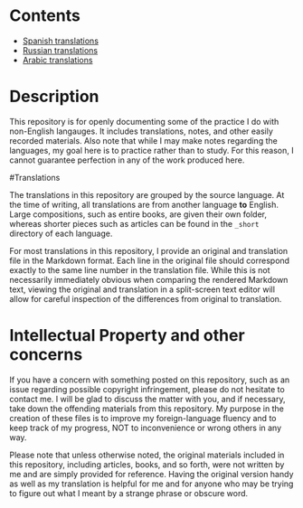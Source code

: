 # Contents

* [Spanish translations](/spanish)
* [Russian translations](/russian)
* [Arabic translations](/arabic)

# Description

This repository is for openly documenting some of the practice I do with non-English langauges. It includes translations, notes, and other easily recorded materials.
Also note that while I may make notes regarding the languages, my goal here is to practice rather than to study. For this reason, I cannot guarantee perfection in any of the work produced here.

#Translations

The translations in this repository are grouped by the source language. At the time of writing, all translations are from another language **to** English. Large compositions, such as entire books, are given their own folder, whereas shorter pieces such as articles can be found in the `_short` directory of each language.

For most translations in this repository, I provide an original and translation file in the Markdown format. Each line in the original file should correspond exactly to the same line number in the translation file. While this is not necessarily immediately obvious when comparing the rendered Markdown text, viewing the original and translation in a split-screen text editor will allow for careful inspection of the differences from original to translation.

# Intellectual Property and other concerns

If you have a concern with something posted on this repository, such as an issue regarding possible copyright infringement, please do not hesitate to contact me. I will be glad to discuss the matter with you, and if necessary, take down the offending materials from this repository. My purpose in the creation of these files is to improve my foreign-language fluency and to keep track of my progress, NOT to inconvenience or wrong others in any way.

Please note that unless otherwise noted, the original materials included in this repository, including articles, books, and so forth, were not written by me and are simply provided for reference. Having the original version handy as well as my translation is helpful for me and for anyone who may be trying to figure out what I meant by a strange phrase or obscure word.
